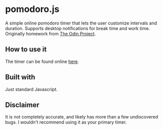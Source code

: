 # pomodoro.js
A simple online pomodoro timer that lets the user customize intervals and duration. Supports desktop notifications for break time and work time. Originally homework from [The Odin Project](https://www.theodinproject.com/courses/web-development-101/lessons/pairing-project). 

## How to use it
The timer can be found online [here](https://vilsl.github.io/pomodorojs/).

## Built with
Just standard Javascript.

## Disclaimer
It is not completely accurate, and likely has more than a few undiscovered bugs. I wouldn't recommend using it as your primary timer.
